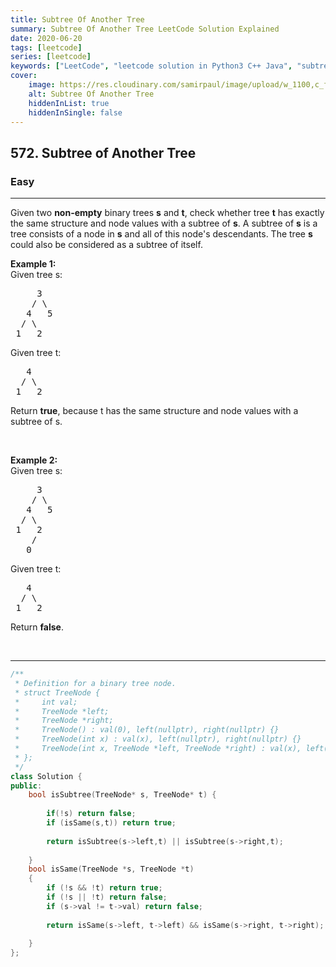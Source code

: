 ```yaml
---
title: Subtree Of Another Tree
summary: Subtree Of Another Tree LeetCode Solution Explained
date: 2020-06-20
tags: [leetcode]
series: [leetcode]
keywords: ["LeetCode", "leetcode solution in Python3 C++ Java", "subtree-of-another-tree LeetCode Solution Explained"]
cover:
    image: https://res.cloudinary.com/samirpaul/image/upload/w_1100,c_fit,co_rgb:FFFFFF,l_text:Arial_75_bold:Subtree Of Another Tree - Solution Explained/problem-solving.webp
    alt: Subtree Of Another Tree
    hiddenInList: true
    hiddenInSingle: false
---
```



<h2>572. Subtree of Another Tree</h2><h3>Easy</h3><hr><div><p>Given two <strong>non-empty</strong> binary trees <b>s</b> and <b>t</b>, check whether tree <b>t</b> has exactly the same structure and node values with a subtree of <b>s</b>. A subtree of <b>s</b> is a tree consists of a node in <b>s</b> and all of this node's descendants. The tree <b>s</b> could also be considered as a subtree of itself.</p>

<p><b>Example 1:</b><br>
Given tree s:</p>

<pre>     3
    / \
   4   5
  / \
 1   2
</pre>
Given tree t:

<pre>   4 
  / \
 1   2
</pre>
Return <b>true</b>, because t has the same structure and node values with a subtree of s.

<p>&nbsp;</p>

<p><b>Example 2:</b><br>
Given tree s:</p>

<pre>     3
    / \
   4   5
  / \
 1   2
    /
   0
</pre>
Given tree t:

<pre>   4
  / \
 1   2
</pre>
Return <b>false</b>.

<p>&nbsp;</p>
</div>

---




```cpp
/**
 * Definition for a binary tree node.
 * struct TreeNode {
 *     int val;
 *     TreeNode *left;
 *     TreeNode *right;
 *     TreeNode() : val(0), left(nullptr), right(nullptr) {}
 *     TreeNode(int x) : val(x), left(nullptr), right(nullptr) {}
 *     TreeNode(int x, TreeNode *left, TreeNode *right) : val(x), left(left), right(right) {}
 * };
 */
class Solution {
public:
    bool isSubtree(TreeNode* s, TreeNode* t) {
        
        if(!s) return false;
        if (isSame(s,t)) return true;
        
        return isSubtree(s->left,t) || isSubtree(s->right,t);
        
    }
    bool isSame(TreeNode *s, TreeNode *t)
    {
        if (!s && !t) return true;
        if (!s || !t) return false;
        if (s->val != t->val) return false;
        
        return isSame(s->left, t->left) && isSame(s->right, t->right);
        
    }
};
```
